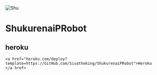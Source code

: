 ![Shu](https://telegra.ph/file/6513527f063c4f00a6806.jpg)
# ShukurenaiPRobot
## heroku
    <a href="heroku.com/deploy?template=https://GitHub.com/Sivatheking/ShukurenaiPRobot">Heroku
    </a href>
